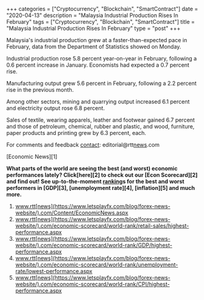 +++
categories = ["Cryptocurrency", "Blockchain", "SmartContract"]
date = "2020-04-13"
description = "Malaysia Industrial Production Rises In February"
tags = ["Cryptocurrency", "Blockchain", "SmartContract"]
title = "Malaysia Industrial Production Rises In February"
type = "post"
+++

Malaysia's industrial production grew at a faster-than-expected pace in
February, data from the Department of Statistics showed on Monday.

Industrial production rose 5.8 percent year-on-year in February,
following a 0.6 percent increase in January. Economists had expected a
0.7 percent rise.

Manufacturing output grew 5.6 percent in February, following a 2.2
percent rise in the previous month.

Among other sectors, mining and quarrying output increased 6.1 percent
and electricity output rose 6.8 percent.

Sales of textile, wearing apparels, leather and footwear gained 6.7
percent and those of petroleum, chemical, rubber and plastic, and wood,
furniture, paper products and printing grew by 6.3 percent, each.

For comments and feedback [contact](https://www.playgroundfx.com/contact/): editorial@rtt[news](https://www.letsplayfx.com/blog/forex-news-website/).com

[Economic News][1]

 **What parts of the world are seeing the best (and worst) economic
performances lately? Click[here][2] to check out our [Econ Scorecard][2]
and find out! See up-to-the-moment [ranking](https://www.playgroundfx.com/blog/crypto-exchange-ranking/)s for the best and worst
performers in [GDP][3], [unemployment rate][4], [inflation][5] and much
more.**

   1. www.rtt[news](https://www.letsplayfx.com/blog/forex-news-website/).com/Content/EconomicNews.aspx
   2. www.rtt[news](https://www.letsplayfx.com/blog/forex-news-website/).com/economic-scorecard/world-rank/retail-sales/highest-performance.aspx
   3. www.rtt[news](https://www.letsplayfx.com/blog/forex-news-website/).com/economic-scorecard/world-rank/GDP/highest-performance.aspx
   4. www.rtt[news](https://www.letsplayfx.com/blog/forex-news-website/).com/economic-scorecard/world-rank/unemployment-rate/lowest-performance.aspx
   5. www.rtt[news](https://www.letsplayfx.com/blog/forex-news-website/).com/economic-scorecard/world-rank/CPI/highest-performance.aspx